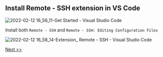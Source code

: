## Install Remote - SSH extension in VS Code

![2022-02-12 16_56_11-Get Started - Visual Studio Code](https://user-images.githubusercontent.com/55657279/153706634-ad9e92ec-c0fc-4545-b365-4fc286e6632a.png)

Install both `Remote - SSH` and `Remote - SSH: Editing Configuration Files`

![2022-02-12 16_58_14-Extension_ Remote - SSH - Visual Studio Code](https://user-images.githubusercontent.com/55657279/153706637-820f900f-c599-49f3-993e-1ebfc8bdfbac.png)

[Next >>](10.md)
